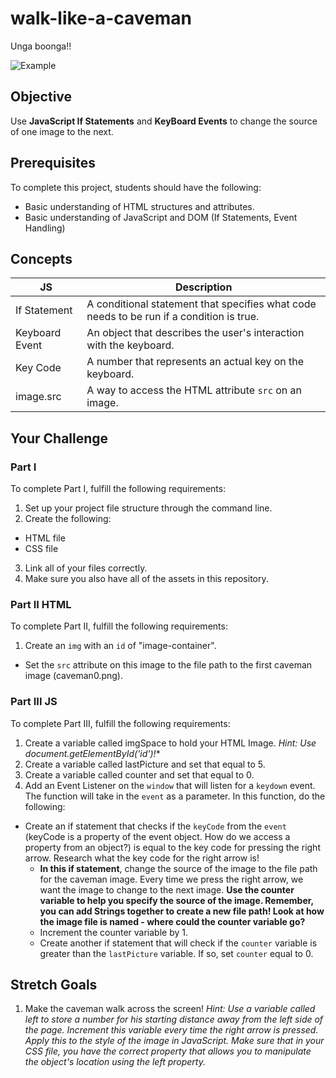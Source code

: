 # walk-like-a-caveman

Unga boonga!!

![Example](https://github.com/junior-devleague/walk-like-a-caveman/blob/master/caveman.gif)

## Objective

Use **JavaScript If Statements** and **KeyBoard Events** to change the source of one image to the next.

## Prerequisites

To complete this project, students should have the following:
* Basic understanding of HTML structures and attributes.
* Basic understanding of JavaScript and DOM (If Statements, Event Handling)

## Concepts

JS | Description
-----|------------
If Statement | A conditional statement that specifies what code needs to be run if a condition is true.
Keyboard Event | An object that describes the user's interaction with the keyboard.
Key Code | A number that represents an actual key on the keyboard.
image.src | A way to access the HTML attribute ```src``` on an image.

## Your Challenge

### Part I

To complete Part I, fulfill the following requirements:
1. Set up your project file structure through the command line.
2. Create the following:
* HTML file
* CSS file
3. Link all of your files correctly.
4. Make sure you also have all of the assets in this repository.

### Part II HTML

To complete Part II, fulfill the following requirements:

1. Create an ```img``` with an ```id``` of "image-container".
  * Set the ```src``` attribute on this image to the file path to the first caveman image (caveman0.png).

### Part III JS

To complete Part III, fulfill the following requirements:

1. Create a variable called imgSpace to hold your HTML Image. *Hint: Use document.getElementById('id')!**
2. Create a variable called lastPicture and set that equal to 5.
3. Create a variable called counter and set that equal to 0.
4. Add an Event Listener on the ```window``` that will listen for a ```keydown``` event. The function will take in the ```event``` as a parameter. In this function, do the following:
  * Create an if statement that checks if the ```keyCode``` from the ```event``` (keyCode is a property of the event object. How do we access a property from an object?) is equal to the key code for pressing the right arrow. Research what the key code for the right arrow is!
    * **In this if statement**, change the source of the image to the file path for the caveman image. Every time we press the right arrow, we want the image to change to the next image. **Use the counter variable to help you specify the source of the image. Remember, you can add Strings together to create a new file path! Look at how the image file is named - where could the counter variable go?**
    * Increment the counter variable by 1.
    * Create another if statement that will check if the ```counter``` variable is greater than the ```lastPicture``` variable. If so, set ```counter``` equal to 0.

## Stretch Goals

1. Make the caveman walk across the screen! *Hint: Use a variable called left to store a number for his starting distance away from the left side of the page. Increment this variable every time the right arrow is pressed. Apply this to the style of the image in JavaScript. Make sure that in your CSS file, you have the correct property that allows you to manipulate the object's location using the left property.*
